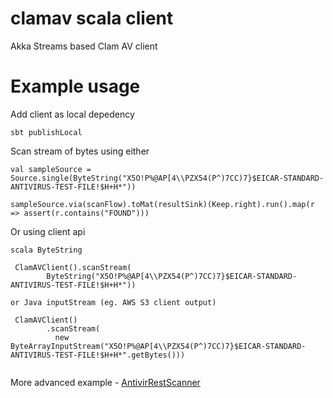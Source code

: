 # clamav scala client

Akka Streams based Clam AV client

# Example usage 

Add client as local depedency

```
sbt publishLocal
``` 

Scan stream of bytes using either
```
val sampleSource = Source.single(ByteString("X5O!P%@AP[4\\PZX54(P^)7CC)7}$EICAR-STANDARD-ANTIVIRUS-TEST-FILE!$H+H*"))

sampleSource.via(scanFlow).toMat(resultSink)(Keep.right).run().map(r => assert(r.contains("FOUND")))
```

Or using client api
```
scala ByteString

 ClamAVClient().scanStream(
        ByteString("X5O!P%@AP[4\\PZX54(P^)7CC)7}$EICAR-STANDARD-ANTIVIRUS-TEST-FILE!$H+H*")) 
        
or Java inputStream (eg. AWS S3 client output)

 ClamAVClient()
        .scanStream(
          new ByteArrayInputStream("X5O!P%@AP[4\\PZX54(P^)7CC)7}$EICAR-STANDARD-ANTIVIRUS-TEST-FILE!$H+H*".getBytes()))
        
```


More advanced example - [AntivirRestScanner](https://github.com/arempter/AntivirRestScanner)
